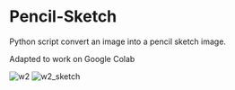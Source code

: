 # Pencil-Sketch

Python script convert an image into a pencil sketch image.

Adapted to work on Google Colab

![w2](https://github.com/user-attachments/assets/fedfdd0a-0232-4666-a411-3518cc0bef35)
![w2_sketch](https://github.com/user-attachments/assets/f64914ff-8375-48cb-8a3e-c8bd1b55be14)
